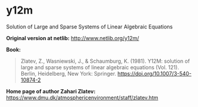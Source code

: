 # y12m

Solution of Large and Sparse Systems of Linear Algebraic Equations

**Original version at netlib:** http://www.netlib.org/y12m/

**Book:**

> Zlatev, Z., Wasniewski, J., & Schaumburg, K. (1981). Y12M: solution of large and sparse systems of linear algebraic equations (Vol. 121). Berlin, Heidelberg, New York: Springer. https://doi.org/10.1007/3-540-10874-2

**Home page of author Zahari Zlatev:** https://www.dmu.dk/atmosphericenvironment/staff/zlatev.htm

